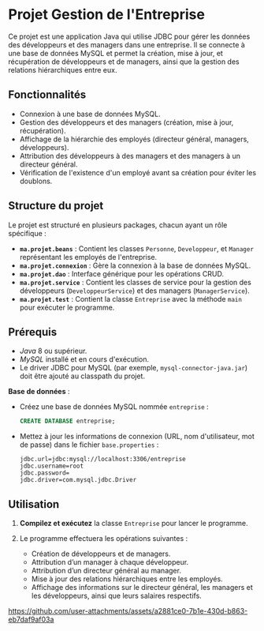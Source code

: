 # Projet Gestion de l'Entreprise

Ce projet est une application Java qui utilise JDBC pour gérer les données des développeurs et des managers dans une entreprise. Il se connecte à une base de données MySQL et permet la création, mise à jour, et récupération de développeurs et de managers, ainsi que la gestion des relations hiérarchiques entre eux.

## Fonctionnalités
- Connexion à une base de données MySQL.
- Gestion des développeurs et des managers (création, mise à jour, récupération).
- Affichage de la hiérarchie des employés (directeur général, managers, développeurs).
- Attribution des développeurs à des managers et des managers à un directeur général.
- Vérification de l'existence d'un employé avant sa création pour éviter les doublons.

## Structure du projet
Le projet est structuré en plusieurs packages, chacun ayant un rôle spécifique :
- **`ma.projet.beans`** : Contient les classes `Personne`, `Developpeur`, et `Manager` représentant les employés de l'entreprise.
- **`ma.projet.connexion`** : Gère la connexion à la base de données MySQL.
- **`ma.projet.dao`** : Interface générique pour les opérations CRUD.
- **`ma.projet.service`** : Contient les classes de service pour la gestion des développeurs (`DeveloppeurService`) et des managers (`ManagerService`).
- **`ma.projet.test`** : Contient la classe `Entreprise` avec la méthode `main` pour exécuter le programme.

## Prérequis
- *Java* 8 ou supérieur.
- *MySQL* installé et en cours d'exécution.
- Le driver JDBC pour MySQL (par exemple, `mysql-connector-java.jar`) doit être ajouté au classpath du projet.

   
 **Base de données** :
   - Créez une base de données MySQL nommée `entreprise` :
     ```sql
     CREATE DATABASE entreprise;
     ```
   - Mettez à jour les informations de connexion (URL, nom d'utilisateur, mot de passe) dans le fichier `base.properties` :
     ```properties
     jdbc.url=jdbc:mysql://localhost:3306/entreprise
     jdbc.username=root
     jdbc.password=
     jdbc.driver=com.mysql.jdbc.Driver
     ```


## Utilisation

1. **Compilez et exécutez** la classe `Entreprise` pour lancer le programme.
   
2. Le programme effectuera les opérations suivantes :
   - Création de développeurs et de managers.
   - Attribution d’un manager à chaque développeur.
   - Attribution d’un directeur général au manager.
   - Mise à jour des relations hiérarchiques entre les employés.
   - Affichage des informations sur le directeur général, les managers et les développeurs, ainsi que leurs salaires respectifs.










https://github.com/user-attachments/assets/a2881ce0-7b1e-430d-b863-eb7daf9af03a








